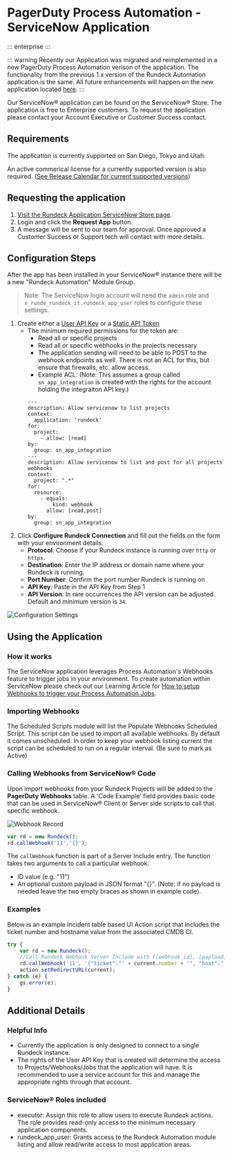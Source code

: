 # PagerDuty Process Automation - ServiceNow Application

::: enterprise
:::

::: warning
Recently our Application was migrated and reimplemented in a new PagerDuty Process Automation verison of the application.  The functionality from the previous 1.x version of the Rundeck Automation application is the same.  All future enhancements will happen on the new application located [here](https://store.servicenow.com/sn_appstore_store.do#!/store/application/1f1cf27adb252110e8744a6c139619f8/).
:::

Our ServiceNow&reg; application can be found on the ServiceNow&reg; Store.  The application is free to Enterprise customers.  To request the application please contact your Account Executive or Customer Success contact.

## Requirements

The application is currently supported on San Diego, Tokyo and Utah.

An active commerical license for a currently supported version is also required. ([See Release Calendar for current supported versions](/history/release-calendar.md))

## Requesting the application

1. [Visit the Rundeck Application ServiceNow Store page](https://store.servicenow.com/sn_appstore_store.do#!/store/application/1f1cf27adb252110e8744a6c139619f8/).
1. Login and click the **Request App** button.
1. A message will be sent to our team for approval.  Once approved a Customer Success or Support tech will contact with more details.

## Configuration Steps

After the app has been installed in your ServiceNow&reg; instance there will be a new "Rundeck Automation" Module Group.

> Note: The ServiceNow login account will need the `admin` role and `x_runde_rundeck_it.rundeck_app_user` roles to configure these settings.

1. Create either a [User API Key](/manual/10-user.md#user-api-tokens) or a [Static API Token](/administration/configuration/config-file-reference.md#static-authentication-tokens-for-api-access)
    - The minimum required permissions for the token are:
        - Read all or specific projects
        - Read all or specific webhooks in the projects necessary
        - The application sending will need to be able to POST to the webhook endpoints as well.  There is not an ACL for this, but ensure that firewalls, etc. allow access.
        - Example ACL: (Note: This assumes a group called `sn_app_integration` is created with the rights for the account holding the integraiton API key.)
        ```
        ---
        description: Allow servicenow to list projects
        context:
          application: 'rundeck'
        for:
          project:
            - allow: [read]
        by:
          group: sn_app_integration
        ---
        description: Allow servicenow to list and post for all projects webhooks
        context:
          project: ".*"
        for:
          resource:
            - equals:
                kind: webhook
              allow: [read,post]
        by:
          group: sn_app_integration
        ```
1. Click **Configure Rundeck Connection** and fill out the fields on the form with your environment details.
    - **Protocol**: Choose if your Rundeck instance is running over `http` or `https`.
    - **Destination**: Enter the IP address or domain name where your Rundeck is running.
    - **Port Number**: Confirm the port number Rundeck is running on
    - **API Key**: Paste in the API Key from Step 1
    - **API Version**: In rare occurrences the API version can be adjusted.  Default and minimum version is `34`.

![Configuration Settings](@assets/img/sn-properties-config.png)


## Using the Application

### How it works
The ServiceNow application leverages Process Automation's Webhooks feature to trigger jobs in your environment.  To create automation within ServiceNow please check out our Learning Article for [How to setup Webhooks to trigger your Process Automation Jobs](/learning/howto/using-webhooks.md).

### Importing Webhooks

The Scheduled Scripts module will list the Populate Webhooks Scheduled Script.  This script can be used to import all available webhooks.  By default it comes unscheduled.  In order to keep your webhook listing current the script can be scheduled to run on a regular interval.  (Be sure to mark as Active)

### Calling Webhooks from ServiceNow&reg; Code

Upon import webhooks from your Rundeck Projects will be added to the **PagerDuty Webhooks** table.  A 'Code Example' field provides basic code that can be used in ServiceNow&reg; Client or Server side scripts to call that specific webhook.

![Webhook Record](@assets/img/sn-webhook-record.png)

```javascript
var rd = new Rundeck();
rd.callWebhook('11','{}');
```
The `callWebhook` function is part of a Server Include entry. The function takes two arguments to call a particular webhook.
 - ID value (e.g. "11")
 - An optional custom payload in JSON format "{}".  (Note: if no payload is needed leave the two empty braces as shown in example code).

### Examples

Below is an example Incident table based UI Action script that includes the ticket number and hostname value from the associated CMDB CI.

```javascript
try {
    var rd = new Rundeck();
    //Call Rundeck Webhook Server Include with ([webhook id], [payload])
    rd.callWebhook('11', '{"ticket":"' + current.number + '", "host":"' + current.cmdb_ci.host_name + '"}');
    action.setRedirectURL(current);
} catch (e) {
    gs.error(e);
}
```
## Additional Details

### Helpful Info

- Currently the application is only designed to connect to a single Rundeck instance.
- The rights of the User API Key that is created will determine the access to Projects/Webhooks/Jobs that the application will have.  It is recommended to use a service account for this and manage the appropriate rights through that account.

### ServiceNow&reg; Roles included

- executor: Assign this role to allow users to execute Rundeck actions.  The role provides read-only access to the minimum necessary application components.
- rundeck_app_user:  Grants access to the Rundeck Automation module listing and allow read/write access to most application areas.
